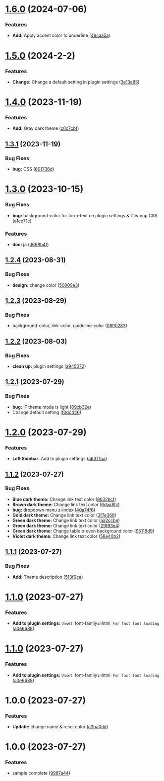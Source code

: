 # [1.6.0](https://github.com/YU000jp/logseq-theme-classic-dark-theme-pack/compare/v1.5.0...v1.6.0) (2024-07-06)


### Features

* **Add:** Apply accent color to underline ([49caa5a](https://github.com/YU000jp/logseq-theme-classic-dark-theme-pack/commit/49caa5a19cde696ac4529454049ac00ee962e626))

# [1.5.0](https://github.com/YU000jp/logseq-theme-classic-dark-theme-pack/compare/v1.4.0...v1.5.0) (2024-2-2)


### Features

* **Change:** Change a default setting in plugin settings ([3e13a85](https://github.com/YU000jp/logseq-theme-classic-dark-theme-pack/commit/3e13a8538f68d4148f7e8ab26f337a3cb32f5ec7))

# [1.4.0](https://github.com/YU000jp/logseq-theme-classic-dark-theme-pack/compare/v1.3.1...v1.4.0) (2023-11-19)


### Features

* **Add:** Gray dark theme ([c0c7cbf](https://github.com/YU000jp/logseq-theme-classic-dark-theme-pack/commit/c0c7cbf5f88bbf11cc0362ec6ab57be62d3c15fd))

## [1.3.1](https://github.com/YU000jp/logseq-theme-classic-dark-theme-pack/compare/v1.3.0...v1.3.1) (2023-11-19)


### Bug Fixes

* **bug:** CSS ([601736d](https://github.com/YU000jp/logseq-theme-classic-dark-theme-pack/commit/601736dfb25c5b76d7af45a4c88a24e07ad657f3))

# [1.3.0](https://github.com/YU000jp/logseq-theme-classic-dark-theme-pack/compare/v1.2.4...v1.3.0) (2023-10-15)


### Bug Fixes

* **bug:** background-color for form-text on plugin settings & Cleanup CSS ([a1ce71e](https://github.com/YU000jp/logseq-theme-classic-dark-theme-pack/commit/a1ce71ee257c4642edc908586e9b59395adfc02d))


### Features

* **doc:** ja ([d668b4f](https://github.com/YU000jp/logseq-theme-classic-dark-theme-pack/commit/d668b4f8f0f06e4672152c8f495dbbf57a56a272))

## [1.2.4](https://github.com/YU000jp/logseq-theme-classic-dark-theme-pack/compare/v1.2.3...v1.2.4) (2023-08-31)


### Bug Fixes

* **design:** change color ([50009a3](https://github.com/YU000jp/logseq-theme-classic-dark-theme-pack/commit/50009a387d5a4c927f886a66a3ad95dc4b3415ee))

## [1.2.3](https://github.com/YU000jp/logseq-theme-classic-dark-theme-pack/compare/v1.2.2...v1.2.3) (2023-08-29)


### Bug Fixes

* background-color, link-color, guideline-color ([0890283](https://github.com/YU000jp/logseq-theme-classic-dark-theme-pack/commit/0890283c98dd1f9cd29b497eb68568fcf428855c))

## [1.2.2](https://github.com/YU000jp/logseq-theme-classic-dark-theme-pack/compare/v1.2.1...v1.2.2) (2023-08-03)


### Bug Fixes

* **clean up:** plugin settings ([a945072](https://github.com/YU000jp/logseq-theme-classic-dark-theme-pack/commit/a945072dae07e39699dcd5424610c49a2a7cb5e9))

## [1.2.1](https://github.com/YU000jp/logseq-theme-classic-dark-theme-pack/compare/v1.2.0...v1.2.1) (2023-07-29)


### Bug Fixes

* **bug:** IF theme mode is light ([89cb32e](https://github.com/YU000jp/logseq-theme-classic-dark-theme-pack/commit/89cb32e9dd4ddf299abad87a9f5c752e25e3083e))
* Change default setting ([f0dc446](https://github.com/YU000jp/logseq-theme-classic-dark-theme-pack/commit/f0dc4469445f01f319bcb34ae56726f0d91a109d))

# [1.2.0](https://github.com/YU000jp/logseq-theme-classic-dark-theme-pack/compare/v1.1.2...v1.2.0) (2023-07-29)


### Features

* **Left Sidebar:** Add to plugin settings ([a6371ba](https://github.com/YU000jp/logseq-theme-classic-dark-theme-pack/commit/a6371baa43c0cdd586d023b735059cd405bf1312))

## [1.1.2](https://github.com/YU000jp/logseq-theme-classic-dark-theme-pack/compare/v1.1.1...v1.1.2) (2023-07-27)


### Bug Fixes

* **Blue dark theme:** Change link text color ([8632bcf](https://github.com/YU000jp/logseq-theme-classic-dark-theme-pack/commit/8632bcfbdbbad4f00860dfe3716fda6f7509820d))
* **Brown dark theme:** Change link text color ([6daa8fc](https://github.com/YU000jp/logseq-theme-classic-dark-theme-pack/commit/6daa8fcc53b9b3fd52194400844bbea8c6812cfd))
* **bug:** dropdown menu z-index ([40a74f6](https://github.com/YU000jp/logseq-theme-classic-dark-theme-pack/commit/40a74f6b281d2f44f0e23d45d3554c4886835c64))
* **Gold dark theme:** Change link text color ([3f7e368](https://github.com/YU000jp/logseq-theme-classic-dark-theme-pack/commit/3f7e368cfa3966fda09205b730ea29f3f0eba6df))
* **Green dark theme:** Change link text color ([aa2ccbe](https://github.com/YU000jp/logseq-theme-classic-dark-theme-pack/commit/aa2ccbeacf570298b752959a30c16b8d86a7fb16))
* **Green dark theme:** Change link text color ([29f93e4](https://github.com/YU000jp/logseq-theme-classic-dark-theme-pack/commit/29f93e4024edf35766e964c268c71ad3d5e7e1ee))
* **Green dark theme:** Change table tr even background color ([95118d9](https://github.com/YU000jp/logseq-theme-classic-dark-theme-pack/commit/95118d9a4551b93766f3decc4d4231e1a021f44a))
* **Violet dark theme:** Change link text color ([58e40b2](https://github.com/YU000jp/logseq-theme-classic-dark-theme-pack/commit/58e40b2c2368a9075f8c60c51ef1280dfa219659))

## [1.1.1](https://github.com/YU000jp/logseq-theme-classic-dark-theme-pack/compare/v1.1.0...v1.1.1) (2023-07-27)


### Bug Fixes

* **Add:** Theme description ([513f0ca](https://github.com/YU000jp/logseq-theme-classic-dark-theme-pack/commit/513f0ca65b727d5fc4b803f7e92fdcaf9d24dc84))

# [1.1.0](https://github.com/YU000jp/logseq-theme-classic-dark-theme-pack/compare/v1.0.0...v1.1.0) (2023-07-27)


### Features

* **Add to plugin settings:** `Unset `font-family` in `html` For fast font loading` ([a0e6688](https://github.com/YU000jp/logseq-theme-classic-dark-theme-pack/commit/a0e6688fc73fcf8e9d7167df8a31023704f330df))

# [1.1.0](https://github.com/YU000jp/logseq-theme-classic-dark-theme-pack/compare/v1.0.0...v1.1.0) (2023-07-27)


### Features

* **Add to plugin settings:** `Unset `font-family` in `html` For fast font loading` ([a0e6688](https://github.com/YU000jp/logseq-theme-classic-dark-theme-pack/commit/a0e6688fc73fcf8e9d7167df8a31023704f330df))

# 1.0.0 (2023-07-27)


### Features

* **Update:** change name & reset color ([a3ba0dd](https://github.com/YU000jp/logseq-theme-classic-dark-theme-pack/commit/a3ba0ddcd1c6f992ca1df21af01cadb33621ea84))

# 1.0.0 (2023-07-27)


### Features

* sample complete ([9987a44](https://github.com/YU000jp/logseq-theme-template/commit/9987a442734e0f7765e8b5d23d2f4200a16c4830))
